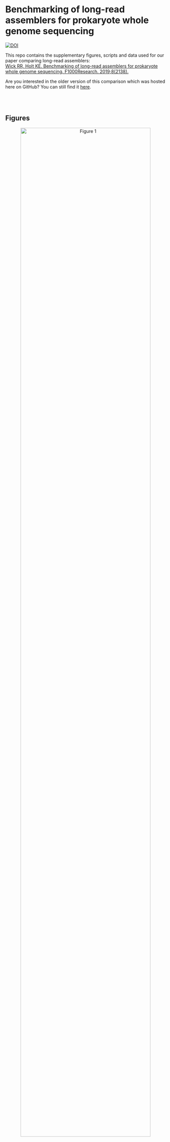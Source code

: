 
# Benchmarking of long-read assemblers for prokaryote whole genome sequencing

[![DOI](https://zenodo.org/badge/DOI/10.5281/zenodo.2702442.svg)](https://doi.org/10.5281/zenodo.2702442)


This repo contains the supplementary figures, scripts and data used for our paper comparing long-read assemblers:<br>
[Wick RR, Holt KE. Benchmarking of long-read assemblers for prokaryote whole genome sequencing. F1000Research. 2019;8(2138).](https://f1000research.com/articles/8-2138)

Are you interested in the older version of this comparison which was hosted here on GitHub? You can still find it [here](https://github.com/rrwick/Long-read-assembler-comparison/tree/96dfbe7e6edd6195cdd7fbe6f532f0022a7ebbb9).

<br><br>





## Figures

<p align="center"><img src="figures/Fig_1_simulated_read_sets.png" alt="Figure 1" width="90%"></p>

__Figure 1.__ Assembly results for the simulated read sets which cover a wide variety of parameters for length, depth and quality. 'Miniasm+' here refers to the entire Miniasm/Minipolish assembly pipeline. __A:__ Proportion of each possible assembly outcome. __B:__ Relative contiguity of the chromosome for each assembly, showing cleanliness of circularisation. __C:__ Relative contiguity of all plasmids in the assemblies, showing cleanliness of circularisation. __D:__ Sequence identity of each assembly's longest alignment to the chromosome. __E:__ The maximum indel size in the longest alignment to the chromosome for each assembly. __F:__ Total time taken (wall time) for each assembly. __G:__ Maximum RAM usage for each assembly.

<br><br><br><br>

<p align="center"><img src="figures/Fig_2_real_read_sets.png" alt="Figure 2" width="90%"></p>

__Figure 2.__ Assembly results for the real read sets, half containing ONT MinION reads (circles) and half PacBio RSII reads (X shapes). 'Miniasm+' here refers to the entire Miniasm/Minipolish assembly pipeline. __A:__ Proportion of each possible assembly outcome. __B:__ Relative contiguity of the chromosome for each assembly, showing cleanliness of circularisation. __C:__ Relative contiguity of all plasmids in the assemblies, showing cleanliness of circularisation. __D:__ Sequence identity of each assembly's longest alignment to the chromosome. __E:__ The maximum indel size in the longest alignment to the chromosome for each assembly. __F:__ Total time taken (wall time) for each assembly. __G:__ Maximum RAM usage for each assembly.

<br><br><br><br>





## Supplementary figures

<p align="center"><img src="figures/Fig_S01_ref_genome_replicons.png" alt="Figure S1" width="60%"></p>

__Figure S1.__ Distributions of chromosome sizes (__A__), plasmid sizes (__B__) and per-genome plasmid counts (__C__) for the reference genomes used to make the simulated read sets.

<br><br><br><br>



<p align="center"><img src="figures/Fig_S02_badread_parameters.png" alt="Figure S2" width="80%"></p>

__Figure S2.__ Badread parameter histograms for the simulated read sets. __A:__ Mean read depths were sampled from a uniform distribution ranging from 5x to 200x. __B:__ Mean read lengths were sampled from a uniform distribution ranging from 100 to 20000 bp. __C:__ Read length standard deviations were sampled from a uniform distribution ranging from 100 to twice that set's mean length (up to 40000 bp). __D:__ Mean read identities were sampled from a uniform distribution ranging from 80% to 99%. __E:__ Max read identities were sampled from a uniform distribution ranging from that set's mean identity plus 1% to 100%. __F:__ Read identity standard deviations were sampled from a uniform distribution ranging from 1% to the max identity minus the mean identity. __G, H and I:__ Junk, random and chimera rates were all sampled from an exponential distribution with a mean of 2%. __J:__ Glitch sizes/skips were sampled from a uniform distribution ranging from 0 to 100. __K:__ Glitch rates for each set were calculated from the size/skip according to this formula: 100000/(1.6986^(s/10)). __L:__ Adapter lengths were sampled from an exponential distribution with a mean of 50.

<br><br><br><br>



<p align="center"><img src="figures/Fig_S03_replicon_depths.png" alt="Figure S3" width="60%"></p>

__Figure S3.__ Top: the target simulated depth of each replicon relative to the chromosome. The smaller the plasmid, the wider the range of possible depths. Bottom: the absolute read depth of each replicon after read simulation.

<br><br><br><br>



<p align="center"><img src="figures/Fig_S04_commands.png" alt="Figure S4" width="80%"></p>

__Figure S4.__ Commands used for each of the eight assemblers tested.

<br><br><br><br>



<p align="center"><img src="figures/Fig_S05_circularisation.png" alt="Figure S5" width="80%"></p>

__Figure S5.__ Possible states for the assembly of a circular replicon. Reference sequences are shown in the inner circles in black and aligned contig sequences are shown in the outer circles in colour (red at the contig start to violet at the contig end). __A:__ Complete assembly with perfect circularisation. __B:__ Complete assembly but with missing bases leading to a gapped circularisation. __C:__ Complete assembly but with duplicated bases leading to overlapping circularisation. __D:__ Incomplete assembly due to fragmentation (multiple contigs per replicon). __E:__ Incomplete assembly due to missing sequence. __F:__ Incomplete assembly due to misassembly (non-contiguous sequence in the contig).

<br><br><br><br>



<p align="center"><img src="figures/Fig_S06_tripled_reference.png" alt="Figure S6" width="80%"></p>

__Figure S6.__ Reference triplication for assembly assessment. __A:__ Due to the ambiguous starting position of a circular replicon, a completely-assembled contig will typically not align to the reference in a single unbroken alignment. __B:__ Doubling the reference sequence will allow for a single alignment, regardless of starting position. __C:__ However, if the contig contains start/end overlap (i.e.\ contiguity >100%) then even a doubled reference may not be sufficient to achieve a single alignment, depending on the starting position. __D:__ A tripled reference allows for an unbroken alignment, regardless of starting position, even in cases of >100% contiguity.

<br><br><br><br>



<p align="center"><img src="figures/Fig_S07_problem_plots.png" alt="Figure S7" width="100%"></p>

__Figure S7.__ Contiguity of the simulated read set assemblies plotted against Badread parameters for each of the tested assemblers. These plots show how well the assemblers tolerate different problems in the read sets. __A:__ Mean read depth (higher is better). __B:__ Max read identity (higher is better). __C:__ N50 read length (higher is better). __D:__ The sum of random read rate and junk read rate (lower is better). __E:__ Chimeric read rate (lower is better). __F:__ Adapter sequence length (lower is better). __G:__ Glitch size/skip (lower is better).

<br><br><br><br>



<p align="center"><img src="figures/Fig_S08_simulated_plasmids.png" alt="Figure S8" width="75%"></p>

__Figure S8.__ Plasmid completion for the simulated read set assemblies for each of the tested assemblers, plotted with plasmid length and read depth. Solid dots indicate completely assembled plasmids (contiguity ≥99%) while open dots indicate incomplete plasmids (contiguity <99%). Percentages in the plot titles give the proportion of plasmids which were completely assembled.

<br><br><br><br>



<p align="center"><img src="figures/Fig_S09_real_plasmids.png" alt="Figure S9" width="75%"></p>

__Figure S9.__ Plasmid completion for the real read set assemblies for each of the tested assemblers, plotted with plasmid length and read depth. Solid dots indicate completely assembled plasmids (contiguity ≥99%) while open dots indicate incomplete plasmids (contiguity <99%). Percentages in the plot titles give the proportion of plasmids which were completely assembled.

<br><br><br><br>




## License

[Creative Commons Attribution 4.0 International](https://creativecommons.org/licenses/by/4.0/legalcode)

